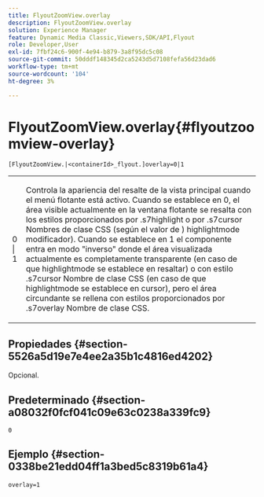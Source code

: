 ```yaml
---
title: FlyoutZoomView.overlay
description: FlyoutZoomView.overlay
solution: Experience Manager
feature: Dynamic Media Classic,Viewers,SDK/API,Flyout
role: Developer,User
exl-id: 7fbf24c6-900f-4e94-b879-3a8f95dc5c08
source-git-commit: 50dddf148345d2ca5243d5d7108fefa56d23dad6
workflow-type: tm+mt
source-wordcount: '104'
ht-degree: 3%

---
```


# FlyoutZoomView.overlay{#flyoutzoomview-overlay}

`[FlyoutZoomView.|<containerId>_flyout.]overlay=0|1`

<table id="table_D052090D052D4273B37872C0C7E09E4B"> 
 <tbody> 
  <tr> 
   <td colname="col1"> <p><span class="codeph"> 0 | 1</span> </p> </td> 
   <td colname="col2"> <p> Controla la apariencia del resalte de la vista principal cuando el menú flotante está activo. Cuando se establece en <span class="codeph"> 0</span>, el área visible actualmente en la ventana flotante se resalta con los estilos proporcionados por <span class="codeph"> .s7highlight</span> o por <span class="codeph"> .s7cursor</span> Nombres de clase CSS (según el valor de ) <span class="codeph"> highlightmode</span> modificador). Cuando se establece en <span class="codeph"> 1</span> el componente entra en modo "inverso" donde el área visualizada actualmente es completamente transparente (en caso de que <span class="codeph"> highlightmode</span> se establece en <span class="codeph"> resaltar</span>) o con estilo <span class="codeph"> .s7cursor</span> Nombre de clase CSS (en caso de que <span class="codeph"> highlightmode</span> se establece en <span class="codeph"> cursor</span>), pero el área circundante se rellena con estilos proporcionados por <span class="codeph"> .s7overlay</span> Nombre de clase CSS. </p> </td> 
  </tr> 
 </tbody> 
</table>

## Propiedades {#section-5526a5d19e7e4ee2a35b1c4816ed4202}

Opcional.

## Predeterminado {#section-a08032f0fcf041c09e63c0238a339fc9}

`0`

## Ejemplo {#section-0338be21edd04ff1a3bed5c8319b61a4}

`overlay=1`
